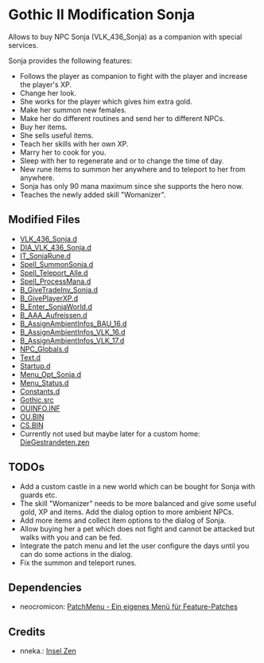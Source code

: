 # Gothic II Modification Sonja

Allows to buy NPC Sonja (VLK_436_Sonja) as a companion with special services.

Sonja provides the following features:

* Follows the player as companion to fight with the player and increase the player's XP.
* Change her look.
* She works for the player which gives him extra gold.
* Make her summon new females.
* Make her do different routines and send her to different NPCs.
* Buy her items.
* She sells useful items.
* Teach her skills with her own XP.
* Marry her to cook for you.
* Sleep with her to regenerate and or to change the time of day.
* New rune items to summon her anywhere and to teleport to her from anywhere.
* Sonja has only 90 mana maximum since she supports the hero now.
* Teaches the newly added skill "Womanizer".

## Modified Files

* [VLK_436_Sonja.d](./_work/Data/Scripts/Content/Story/Dialoge/VLK_436_Sonja.d)
* [DIA_VLK_436_Sonja.d](./_work/Data/Scripts/Content/Story/NPC/DIA_VLK_436_Sonja.d)
* [IT_SonjaRune.d](./_work/Data/Scripts/Content/Items/IT_SonjaRune.d)
* [Spell_SummonSonja.d](./_work/Data/Scripts/Content/AI/Magic/Spells/Spell_SummonSonja.d)
* [Spell_Teleport_Alle.d](./_work/Data/Scripts/Content/AI/Magic/Spells/Spell_Teleport_Alle.d)
* [Spell_ProcessMana.d](./_work/Data/Scripts/Content/AI/Magic/Spell_ProcessMana.d)
* [B_GiveTradeInv_Sonja.d](./_work/Data/Scripts/Content/Story/B_GiveTradeInv/B_GiveTradeInv_Sonja.d)
* [B_GivePlayerXP.d](./_work/Data/Scripts/Content/Story/B_Story/B_GivePlayerXP.d)
* [B_Enter_SonjaWorld.d](./_work/Data/Scripts/Content/Story/B_Story/B_Enter_SonjaWorld.d)
* [B_AAA_Aufreissen.d](./_work/Data/Scripts/Content/Story/B_AssignAmbientInfos/B_AAA_Aufreissen.d.d)
* [B_AssignAmbientInfos_BAU_16.d](./_work/Data/Scripts/Content/Story/B_AssignAmbientInfos/B_AssignAmbientInfos_BAU_16.d)
* [B_AssignAmbientInfos_VLK_16.d](./_work/Data/Scripts/Content/Story/B_AssignAmbientInfos/B_AssignAmbientInfos_VLK_16.d)
* [B_AssignAmbientInfos_VLK_17.d](./_work/Data/Scripts/Content/Story/B_AssignAmbientInfos/B_AssignAmbientInfos_VLK_17.d)
* [NPC_Globals.d](./_work/Data/Scripts/Content/Story/NPC_Globals.d)
* [Text.d](./_work/Data/Scripts/Content/Story/Text.d)
* [Startup.d](./_work/Data/Scripts/Content/Story/Startup.d)
* [Menu_Opt_Sonja.d](./_work/Data/Scripts/System/MENU/Menu_Opt_Sonja.d)
* [Menu_Status.d](./_work/Data/Scripts/System/MENU/Menu_Status.d)
* [Constants.d](./_work/Data/Scripts/Content/_intern/Constants.d)
* [Gothic.src](./_work/Data/Scripts/Content/Gothic.src)
* [OUINFO.INF](./_work/Data/Scripts/_compiled/OUINFO.INF)
* [OU.BIN](./_work/Data/Scripts/content/CUTSCENE/OU.BIN)
* [CS.BIN](./_work/Data/Scripts/content/CUTSCENE/CS.BIN)
* Currently not used but maybe later for a custom home: [DieGestrandeten.zen](./_work/Data/Worlds/Sonja/DieGestrandeten.zen)

## TODOs

* Add a custom castle in a new world which can be bought for Sonja with guards etc.
* The skill "Womanizer" needs to be more balanced and give some useful gold, XP and items. Add the dialog option to more ambient NPCs.
* Add more items and collect item options to the dialog of Sonja.
* Allow buying her a pet which does not fight and cannot be attacked but walks with you and can be fed.
* Integrate the patch menu and let the user configure the days until you can do some actions in the dialog.
* Fix the summon and teleport runes.

## Dependencies

* neocromicon: [PatchMenu - Ein eigenes Menü für Feature-Patches](https://www.worldofgothic.de/modifikation/download_674.htm)

## Credits

* nneka.: [Insel Zen](https://www.worldofgothic.de/?go=moddb&action=view&fileID=429&cat=18&page=2&order=0)
